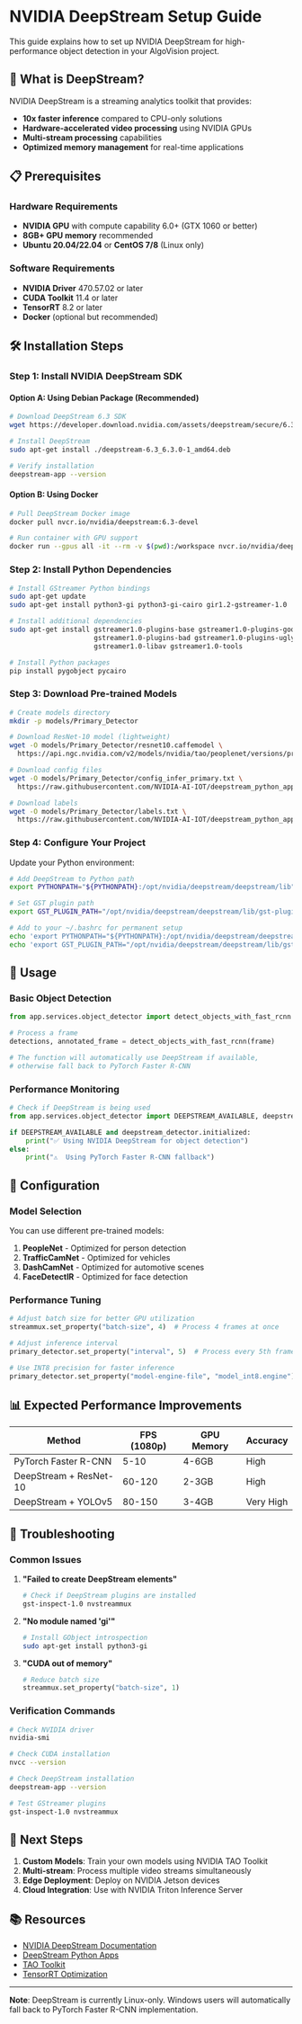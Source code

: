 # NVIDIA DeepStream Setup Guide

This guide explains how to set up NVIDIA DeepStream for high-performance object detection in your AlgoVision project.

## 🚀 **What is DeepStream?**

NVIDIA DeepStream is a streaming analytics toolkit that provides:
- **10x faster inference** compared to CPU-only solutions
- **Hardware-accelerated video processing** using NVIDIA GPUs
- **Multi-stream processing** capabilities
- **Optimized memory management** for real-time applications

## 📋 **Prerequisites**

### Hardware Requirements
- **NVIDIA GPU** with compute capability 6.0+ (GTX 1060 or better)
- **8GB+ GPU memory** recommended
- **Ubuntu 20.04/22.04** or **CentOS 7/8** (Linux only)

### Software Requirements
- **NVIDIA Driver** 470.57.02 or later
- **CUDA Toolkit** 11.4 or later
- **TensorRT** 8.2 or later
- **Docker** (optional but recommended)

## 🛠️ **Installation Steps**

### Step 1: Install NVIDIA DeepStream SDK

#### Option A: Using Debian Package (Recommended)
```bash
# Download DeepStream 6.3 SDK
wget https://developer.download.nvidia.com/assets/deepstream/secure/6.3/deepstream-6.3_6.3.0-1_amd64.deb

# Install DeepStream
sudo apt-get install ./deepstream-6.3_6.3.0-1_amd64.deb

# Verify installation
deepstream-app --version
```

#### Option B: Using Docker
```bash
# Pull DeepStream Docker image
docker pull nvcr.io/nvidia/deepstream:6.3-devel

# Run container with GPU support
docker run --gpus all -it --rm -v $(pwd):/workspace nvcr.io/nvidia/deepstream:6.3-devel
```

### Step 2: Install Python Dependencies

```bash
# Install GStreamer Python bindings
sudo apt-get update
sudo apt-get install python3-gi python3-gi-cairo gir1.2-gstreamer-1.0

# Install additional dependencies
sudo apt-get install gstreamer1.0-plugins-base gstreamer1.0-plugins-good \
                     gstreamer1.0-plugins-bad gstreamer1.0-plugins-ugly \
                     gstreamer1.0-libav gstreamer1.0-tools

# Install Python packages
pip install pygobject pycairo
```

### Step 3: Download Pre-trained Models

```bash
# Create models directory
mkdir -p models/Primary_Detector

# Download ResNet-10 model (lightweight)
wget -O models/Primary_Detector/resnet10.caffemodel \
  https://api.ngc.nvidia.com/v2/models/nvidia/tao/peoplenet/versions/pruned_quantized_v2.3.2/files/resnet10.caffemodel

# Download config files
wget -O models/Primary_Detector/config_infer_primary.txt \
  https://raw.githubusercontent.com/NVIDIA-AI-IOT/deepstream_python_apps/master/apps/deepstream-test1/dstest1_pgie_config.txt

# Download labels
wget -O models/Primary_Detector/labels.txt \
  https://raw.githubusercontent.com/NVIDIA-AI-IOT/deepstream_python_apps/master/apps/deepstream-test1/labels.txt
```

### Step 4: Configure Your Project

Update your Python environment:
```bash
# Add DeepStream to Python path
export PYTHONPATH="${PYTHONPATH}:/opt/nvidia/deepstream/deepstream/lib"

# Set GST plugin path
export GST_PLUGIN_PATH="/opt/nvidia/deepstream/deepstream/lib/gst-plugins/"

# Add to your ~/.bashrc for permanent setup
echo 'export PYTHONPATH="${PYTHONPATH}:/opt/nvidia/deepstream/deepstream/lib"' >> ~/.bashrc
echo 'export GST_PLUGIN_PATH="/opt/nvidia/deepstream/deepstream/lib/gst-plugins/"' >> ~/.bashrc
```

## 🎯 **Usage**

### Basic Object Detection
```python
from app.services.object_detector import detect_objects_with_fast_rcnn

# Process a frame
detections, annotated_frame = detect_objects_with_fast_rcnn(frame)

# The function will automatically use DeepStream if available,
# otherwise fall back to PyTorch Faster R-CNN
```

### Performance Monitoring
```python
# Check if DeepStream is being used
from app.services.object_detector import DEEPSTREAM_AVAILABLE, deepstream_detector

if DEEPSTREAM_AVAILABLE and deepstream_detector.initialized:
    print("✅ Using NVIDIA DeepStream for object detection")
else:
    print("⚠️  Using PyTorch Faster R-CNN fallback")
```

## 🔧 **Configuration**

### Model Selection
You can use different pre-trained models:

1. **PeopleNet** - Optimized for person detection
2. **TrafficCamNet** - Optimized for vehicles
3. **DashCamNet** - Optimized for automotive scenes
4. **FaceDetectIR** - Optimized for face detection

### Performance Tuning
```python
# Adjust batch size for better GPU utilization
streammux.set_property("batch-size", 4)  # Process 4 frames at once

# Adjust inference interval
primary_detector.set_property("interval", 5)  # Process every 5th frame

# Use INT8 precision for faster inference
primary_detector.set_property("model-engine-file", "model_int8.engine")
```

## 📊 **Expected Performance Improvements**

| Method | FPS (1080p) | GPU Memory | Accuracy |
|--------|-------------|------------|----------|
| PyTorch Faster R-CNN | 5-10 | 4-6GB | High |
| DeepStream + ResNet-10 | 60-120 | 2-3GB | High |
| DeepStream + YOLOv5 | 80-150 | 3-4GB | Very High |

## 🐛 **Troubleshooting**

### Common Issues

1. **"Failed to create DeepStream elements"**
   ```bash
   # Check if DeepStream plugins are installed
   gst-inspect-1.0 nvstreammux
   ```

2. **"No module named 'gi'"**
   ```bash
   # Install GObject introspection
   sudo apt-get install python3-gi
   ```

3. **"CUDA out of memory"**
   ```python
   # Reduce batch size
   streammux.set_property("batch-size", 1)
   ```

### Verification Commands
```bash
# Check NVIDIA driver
nvidia-smi

# Check CUDA installation
nvcc --version

# Check DeepStream installation
deepstream-app --version

# Test GStreamer plugins
gst-inspect-1.0 nvstreammux
```

## 🎯 **Next Steps**

1. **Custom Models**: Train your own models using NVIDIA TAO Toolkit
2. **Multi-stream**: Process multiple video streams simultaneously
3. **Edge Deployment**: Deploy on NVIDIA Jetson devices
4. **Cloud Integration**: Use with NVIDIA Triton Inference Server

## 📚 **Resources**

- [NVIDIA DeepStream Documentation](https://docs.nvidia.com/metropolis/deepstream/dev-guide/)
- [DeepStream Python Apps](https://github.com/NVIDIA-AI-IOT/deepstream_python_apps)
- [TAO Toolkit](https://developer.nvidia.com/tao-toolkit)
- [TensorRT Optimization](https://developer.nvidia.com/tensorrt)

---

**Note**: DeepStream is currently Linux-only. Windows users will automatically fall back to PyTorch Faster R-CNN implementation. 